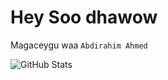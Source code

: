 # Hey Soo dhawow

Magaceygu waa `Abdirahim Ahmed`

![GitHub Stats](https://github-readme-stats.vercel.app/api?username=AbdirahimAhmedNor&theme=radical)
